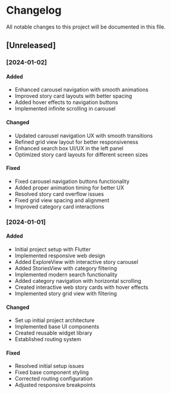 # Changelog

All notable changes to this project will be documented in this file.

## [Unreleased]

### [2024-01-02]
#### Added
- Enhanced carousel navigation with smooth animations
- Improved story card layouts with better spacing
- Added hover effects to navigation buttons
- Implemented infinite scrolling in carousel

#### Changed
- Updated carousel navigation UX with smooth transitions
- Refined grid view layout for better responsiveness
- Enhanced search box UI/UX in the left panel
- Optimized story card layouts for different screen sizes

#### Fixed
- Fixed carousel navigation buttons functionality
- Added proper animation timing for better UX
- Resolved story card overflow issues
- Fixed grid view spacing and alignment
- Improved category card interactions

### [2024-01-01]
#### Added
- Initial project setup with Flutter
- Implemented responsive web design
- Added ExploreView with interactive story carousel
- Added StoriesView with category filtering
- Implemented modern search functionality
- Added category navigation with horizontal scrolling
- Created interactive web story cards with hover effects
- Implemented story grid view with filtering

#### Changed
- Set up initial project architecture
- Implemented base UI components
- Created reusable widget library
- Established routing system

#### Fixed
- Resolved initial setup issues
- Fixed base component styling
- Corrected routing configuration
- Adjusted responsive breakpoints 